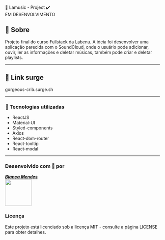 🚀 Lamusic - Project ✔️ <br>  EM DESENVOLVIMENTO


## 📝️ Sobre
Projeto final do curso Fullstack da Labenu. A ideia foi desenvolver uma aplicação parecida com o SoundCloud, onde o usuário pode adicionar, ouvir, ler as informações e deletar
músicas, também pode criar e deletar playlists.

---

## 🚀️ Link surge
gorgeous-crib.surge.sh

---

### 🚀️ Tecnologias utilizadas

- ReactJS
- Material-UI
- Styled-components
- Axios
- React-dom-router
- React-tooltip
- React-modal

---

### Desenvolvido com 💙️ por

<a href="https://www.linkedin.com">***Bianca Mendes***</a>
<br/> 
<img src="src/assets/img/Linkedin-Logo.png" width="86px">

### Licença

Este projeto está licenciado sob a licença MIT - consulte a página [LICENSE](https://opensource.org/licenses/MIT) para obter detalhes.
